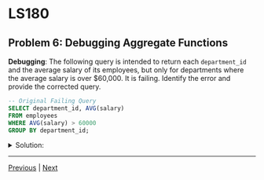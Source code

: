 # LS180
## Problem 6: Debugging Aggregate Functions

**Debugging**: The following query is intended to return each `department_id` and the average salary of its employees, but only for departments where the average salary is over $60,000. It is failing. Identify the error and provide the corrected query.

```sql
-- Original Failing Query
SELECT department_id, AVG(salary)
FROM employees
WHERE AVG(salary) > 60000
GROUP BY department_id;
```

<details>
<summary>Solution:</summary>

The error is using an aggregate function (`AVG(salary)`) in the `WHERE` clause. The `WHERE` clause filters rows before aggregation. The `HAVING` clause must be used to filter groups after aggregation.

```sql
-- Corrected Query
SELECT department_id, AVG(salary)
FROM employees
GROUP BY department_id
HAVING AVG(salary) > 60000;
```

</details>

---

[Previous](05.md) | [Next](07.md)

